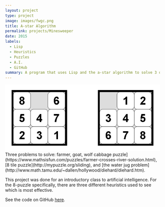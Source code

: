 ```yaml
---
layout: project
type: project
image: images/fwgc.png
title: A-star Algorithm 
permalink: projects/Minesweeper
date: 2015
labels:
  - Lisp
  - Heuristics
  - Puzzles
  - A.I.
  - GitHub
summary: A program that uses Lisp and the a-star algorithm to solve 3 distinct problems using heuristics.
---
```

<img class="ui medium left floated image" src="../images/8-puzzle.png">
Three problems to solve: farmer, goat, wolf cabbage puzzle] (https://www.mathsisfun.com/puzzles/farmer-crosses-river-solution.html),[8 tile puzzle](http://mypuzzle.org/sliding), and [the water jug problem](http://www.math.tamu.edu/~dallen/hollywood/diehard/diehard.htm).

This project was done for an introductory class to artificial intelligence. For the 8-puzzle specifically,
there are three different heuristics used to see which is most effective.

See the code on GitHub [here](https://github.com/neelkotak13/ICS361_HW3). 

